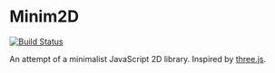 Minim2D
=======


[![Build Status](https://travis-ci.org/Thunraz/minim2d.svg?branch=master)](https://travis-ci.org/Thunraz/minim2d)

An attempt of a minimalist JavaScript 2D library.
Inspired by [three.js](https://github.com/mrdoob/three.js).
